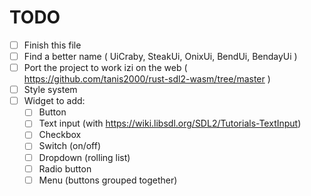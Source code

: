 # TODO
- [ ] Finish this file
- [ ] Find a better name ( UiCraby, SteakUi, OnixUi, BendUi, BendayUi )
- [ ] Port the project to work izi on the web ( https://github.com/tanis2000/rust-sdl2-wasm/tree/master )
- [ ] Style system
- [ ] Widget to add:
  - [ ] Button
  - [ ] Text input (with https://wiki.libsdl.org/SDL2/Tutorials-TextInput)
  - [ ] Checkbox
  - [ ] Switch (on/off)
  - [ ] Dropdown (rolling list)
  - [ ] Radio button
  - [ ] Menu (buttons grouped together)
